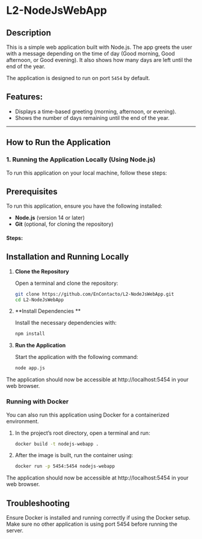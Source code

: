 # L2-NodeJsWebApp
 

## Description

This is a simple web application built with Node.js. The app greets the user with a message depending on the time of day (Good morning, Good afternoon, or Good evening). It also shows how many days are left until the end of the year.

The application is designed to run on port `5454` by default.

## Features:
- Displays a time-based greeting (morning, afternoon, or evening).
- Shows the number of days remaining until the end of the year.

---

## How to Run the Application

### 1. **Running the Application Locally (Using Node.js)**

To run this application on your local machine, follow these steps:

## Prerequisites

To run this application, ensure you have the following installed:

- **Node.js** (version 14 or later)
- **Git** (optional, for cloning the repository)

#### Steps:
## Installation and Running Locally

1. **Clone the Repository**

   Open a terminal and clone the repository:
   ```bash
   git clone https://github.com/EnContacto/L2-NodeJsWebApp.git
   cd L2-NodeJsWebApp
2. **Install Dependencies **

   Install the necessary dependencies with:
   ```bash
   npm install
3. **Run the Application**

   Start the application with the following command:
   ```bash
   node app.js
  The application should now be accessible at http://localhost:5454 in your web browser.
### Running with Docker
You can also run this application using Docker for a containerized environment.
1. In the project’s root directory, open a terminal and run:
   ```bash
   docker build -t nodejs-webapp .

2. After the image is built, run the container using:
   ```bash
   docker run -p 5454:5454 nodejs-webapp
The application should now be accessible at http://localhost:5454 in your web browser.

## Troubleshooting
Ensure Docker is installed and running correctly if using the Docker setup.
Make sure no other application is using port 5454 before running the server.
